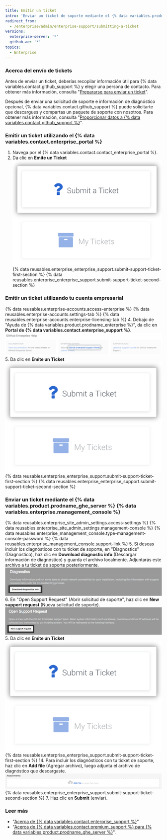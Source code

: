 ```yaml
---
title: Emitir un ticket
intro: 'Enviar un ticket de soporte mediante el {% data variables.product.prodname_ghe_server %} {% data variables.enterprise.management_console %} o el portal de soporte. Puedes marcar un ticket como urgente cuando tu sistema de producción {% data variables.product.prodname_ghe_server %} esté caído o en un estado inutilizable.'
redirect_from:
  - /enterprise/admin/enterprise-support/submitting-a-ticket
versions:
  enterprise-server: '*'
  github-ae: '*'
topics:
  - Enterprise
---
```


### Acerca del envío de tickets

Antes de enviar un ticket, deberías recopilar información útil para {% data variables.contact.github_support %} y elegir una persona de contacto. Para obtener más información, consulta "[Prepararse para enviar un ticket](/enterprise/admin/guides/enterprise-support/preparing-to-submit-a-ticket)".

Después de enviar una solicitud de soporte e información de diagnóstico opcional, {% data variables.contact.github_support %} puede solicitarte que descargues y compartas un paquete de soporte con nosotros. Para obtener más información, consulta "[Proporcionar datos a {% data variables.contact.github_support %}](/enterprise/admin/guides/enterprise-support/providing-data-to-github-support)".

### Emitir un ticket utilizando el {% data variables.contact.enterprise_portal %}

1. Navega por el {% data variables.contact.contact_enterprise_portal %}.
5. Da clic en **Emite un Ticket** ![Emite un ticket al equipo de Soporte Empresarial](/assets/images/enterprise/support/submit-ticket-button.png)
{% data reusables.enterprise_enterprise_support.submit-support-ticket-first-section %}
{% data reusables.enterprise_enterprise_support.submit-support-ticket-second-section %}

### Emitir un ticket utilizando tu cuenta empresarial

{% data reusables.enterprise-accounts.access-enterprise %}
{% data reusables.enterprise-accounts.settings-tab %}
{% data reusables.enterprise-accounts.enterprise-licensing-tab %}
4. Debajo de "Ayuda de {% data variables.product.prodname_enterprise %}", da clic en **Portal de {% data variables.contact.enterprise_support %}**. ![Enlace para navegar al sitio de soporte empresarial](/assets/images/enterprise/support/enterprise-support-link.png)
5. Da clic en **Emite un Ticket** ![Emite un ticket al equipo de Soporte Empresarial](/assets/images/enterprise/support/submit-ticket-button.png)
{% data reusables.enterprise_enterprise_support.submit-support-ticket-first-section %}
{% data reusables.enterprise_enterprise_support.submit-support-ticket-second-section %}

### Enviar un ticket mediante el {% data variables.product.prodname_ghe_server %} {% data variables.enterprise.management_console %}

{% data reusables.enterprise_site_admin_settings.access-settings %}
{% data reusables.enterprise_site_admin_settings.management-console %}
{% data reusables.enterprise_management_console.type-management-console-password %}
{% data reusables.enterprise_management_console.support-link %}
5. Si deseas incluir los diagnósticos con tu ticket de soporte, en "Diagnostics" (Diagnóstico), haz clic en **Download diagnostic info** (Descargar información de diagnóstico) y guarda el archivo localmente. Adjuntarás este archivo a tu ticket de soporte posteriormente. ![Botón para descargar información de diagnóstico](/assets/images/enterprise/support/download-diagnostics-info-button.png)
6. En "Open Support Request" (Abrir solicitud de soporte", haz clic en **New support request** (Nueva solicitud de soporte). ![Botón para abrir una solicitud de soporte](/assets/images/enterprise/management-console/open-support-request.png)
5. Da clic en **Emite un Ticket** ![Emite un ticket al equipo de Soporte Empresarial](/assets/images/enterprise/support/submit-ticket-button.png)
{% data reusables.enterprise_enterprise_support.submit-support-ticket-first-section %}
14. Para incluir los diagnósticos con tu ticket de soporte, haz clic en **Add file** (Agregar archivo), luego adjunta el archivo de diagnóstico que descargaste. ![Añadir botón de archivo](/assets/images/enterprise/support/support-ticket-add-file.png)
{% data reusables.enterprise_enterprise_support.submit-support-ticket-second-section %}
7. Haz clic en **Submit** (enviar).

### Leer más

- "[Acerca de {% data variables.contact.enterprise_support %}](/enterprise/admin/guides/enterprise-support/about-github-enterprise-support)"
- "[Acerca de {% data variables.contact.premium_support %} para {% data variables.product.prodname_ghe_server %}](/enterprise/admin/guides/enterprise-support/about-github-premium-support-for-github-enterprise-server)".
